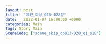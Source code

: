 ```yaml
---
layout: post
title:  "메인_회상_013~028장"
date:   2022-01-07 16:00:00 +0000
categories: Main
Tags: Story Main
SceneCode: ["scene_skip_cp013-028_q1_s10"]
---
```

